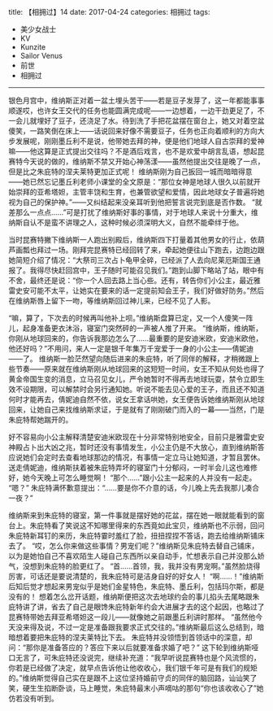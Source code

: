 title: 【相拥过】14
date: 2017-04-24
categories: 相拥过
tags:
- 美少女战士
- KV
- Kunzite
- Sailor Venus
- 前世
- 相拥过
---

银色月宫中，维纳斯正对着一盆土埋头苦干——若是豆子发芽了，这一年都能事事顺遂<!--more-->哎，也许女王交代的任务也能圆满完成呢——一边想着，一边干劲更足了，不一会儿就埋好了豆子，还浇足了水。待到洗了手把花盆摆在窗台上，她又对着空盆傻笑，一路笑倒在床上——话说回来好像不需要豆子，任务也正向着顺利的方向大步发展呢，刚刚墨丘利不是说，他带她去拜的神，便是他们地球人自古崇拜的爱神嘛——他这算是正式提出交往吗？不是酒后戏言，也不是欢爱中胡言乱语，想起昆赛特今天说的做的，维纳斯不禁又开始心神荡漾——虽然他提出交往是晚了一点，但是比之朱庇特的涅夫莱特更加正式呢！
维纳斯刚为自己扳回一城而暗暗得意——她已然忘记墨丘利老师小课堂的全文原是：“那位女神是地球人很久以前就开始崇拜的亚希塔妲，主管丰饶和生育，也兼管欲望和爱情，因此地球女子普遍将她视为自己的保护神。”——又纠结起来没亲耳听到他把誓言说完到底是否作数。
“就差那么一点点……”可是打扰了维纳斯好事的事情，对于地球人来说十分重大，维纳斯自认不是蛮不讲理之人，这种时候必须深明大义，自然不能牵绊于他。

当时昆赛特撇下维纳斯一人跑出别殿后，维纳斯四下打量着其他男女的行止，依葫芦画瓢也拜过一场。刚拜完昆赛特已经回转了来，牵起她便往山下跑去，边跑边跟她简短介绍了情况：“大祭司三次占卜龟甲全碎，已经派了人去向尼莱厄斯国王通报了。我得尽快赶回宫中，王子随时可能召见我们。”跑到山脚下略站了站，眼中有不舍，最终还是说：“你一个人回去路上当心些。还有，转告你们小公主，最近雅雷史安可能不太平，让她实在要来的话一定提前知会王子，我们好做好防务。”然后在维纳斯唇上留下一吻，等维纳斯回过神儿来，已经不见了人影。

“嘛，算了，下次去的时候再叫他补上呗。”维纳斯盘算已定，又一个人傻笑一阵儿，起身准备更衣沐浴，寝室门突然砰的一声被人推了开来。
“维纳斯，维纳斯，你刚从地球回来的，你告诉我那边怎么了……最重要的是安迪米欧，安迪米欧他，他还好吗？”不用问，来人一定是银千年集万千宠爱于一身的小公主——倩妮迪——了。
维纳斯一脸茫然望向随后进来的朱庇特，听了同伴的解释，才稍微跟上些节奏——原来就在维纳斯刚从地球回来的这短短一时间，女王不知从何处也得了黄金帝国生变的消息，立马召见女儿，严令她暂时不得再去地球玩耍，禁令立即生效不设期限，可以解禁时会另行通知她。听说不能去见心爱的王子，而且还不知道何时才能再去，倩妮迪自然不依，说女王拿话哄她，女王便告诉她维纳斯刚从地球回来，让她自己来找维纳斯求证，于是就有了刚刚破门而入的一幕——当然，门是朱庇特帮她踹开的。

好不容易向小公主解释清楚安迪米欧现在十分非常特别地安全，目前只是雅雷史安神殿占卜出大凶之兆，暂时还没有事情发生，小公主仍是不大放心，直到维纳斯答应说她们会定时去查看地球那边的情况，有事情一定立马让她知道，才暂且罢休。
送走倩妮迪，维纳斯扶着被朱庇特弄坏的寝室门十分郁闷，一时半会儿这也难修好，她今天晚上可怎么睡觉啊！
“那个……”跟小公主一起来的人并没有一起走。
“嗯？”
朱庇特满怀歉意提出：“……要是你不介意的话，今儿晚上先去我那儿凑合一夜？”

维纳斯来到朱庇特的寝室，第一件事就是摆好她的花盆，摆在她一眼就能看到的窗台上。朱庇特看了笑说这不知哪里得来的东西竟如此宝贝，维纳斯也不示弱，回问朱庇特新耳钉的来历，朱庇特霎时羞红了脸，扭扭捏捏不答话，跑去给维纳斯铺床去了。
“哎，怎么你来做这些事情？男宠们呢？”维纳斯见朱庇特去替自己铺床，以为是她怕自己不喜欢陌生人碰自己东西所以亲自动手，忙想表示自己并没那么娇气，没想到朱庇特的脸更红了。
“首……首领，我，我并没有男宠啊。”虽然脸烧得厉害，可话还是要说清楚的，我朱庇特可是洁身自好的好女人！
“啊……！”维纳斯后知后觉才想起来男宠似乎是她们金星特色，朱庇特、墨丘利，包括玛尔斯，都是没有的！
想着怎么岔开话题，维纳斯便把这次去地球约会的事儿掐头去尾略跟朱庇特讲了讲，省去了自己是眼馋朱庇特新年约会大进展才去的这个起因，也略过了昆赛特带她去拜亚希塔妲这一段儿——就像她之前跟墨丘利讲时那样。
“虽然他今天没来得及说，不过一定是准备跟我要求正式交往的。”维纳斯最后这么总结到，暗暗想着要把朱庇特的涅夫莱特比下去。
朱庇特并没领悟到首领话中的深意，却问：“那你是准备答应的？答应下来以后就要准备求婚了吧？”
这下轮到维纳斯哑口无言了，可朱庇特还没说完，继续补充道：“我早听说昆赛特也是个风流惯的，你若是已经做了决定，就早点告诉他让他收收心，我们银千年可是有我们的规矩的。”维纳斯觉得自己实在是跟不上这位坚持婚前守贞的同伴的脑回路，讪讪笑了笑，硬生生掐断卧谈，马上睡觉，朱庇特最末小声嘀咕的那句“你也该收收心了”她仿若没有听到。